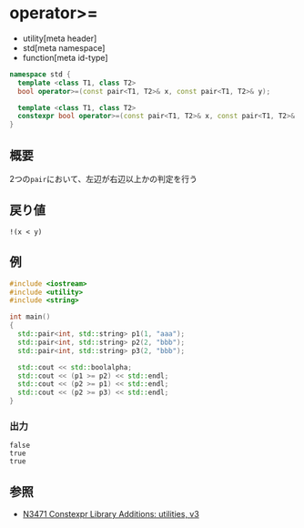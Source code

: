 # operator>=
* utility[meta header]
* std[meta namespace]
* function[meta id-type]

```cpp
namespace std {
  template <class T1, class T2>
  bool operator>=(const pair<T1, T2>& x, const pair<T1, T2>& y);           // C++03

  template <class T1, class T2>
  constexpr bool operator>=(const pair<T1, T2>& x, const pair<T1, T2>& y); // C++14
}
```

## 概要
2つの`pair`において、左辺が右辺以上かの判定を行う


## 戻り値
`!(x < y)`


## 例
```cpp example
#include <iostream>
#include <utility>
#include <string>

int main()
{
  std::pair<int, std::string> p1(1, "aaa");
  std::pair<int, std::string> p2(2, "bbb");
  std::pair<int, std::string> p3(2, "bbb");

  std::cout << std::boolalpha;
  std::cout << (p1 >= p2) << std::endl;
  std::cout << (p2 >= p1) << std::endl;
  std::cout << (p2 >= p3) << std::endl;
}
```

### 出力
```
false
true
true
```


## 参照
- [N3471 Constexpr Library Additions: utilities, v3](http://www.open-std.org/jtc1/sc22/wg21/docs/papers/2012/n3471.html)
